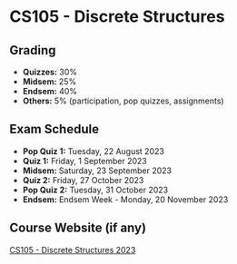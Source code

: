 # CS105 - Discrete Structures

## Grading

- **Quizzes:** 30%
- **Midsem:** 25%
- **Endsem:** 40%
- **Others:** 5% (participation, pop quizzes, assignments)

## Exam Schedule

- **Pop Quiz 1:** Tuesday, 22 August 2023
- **Quiz 1:** Friday, 1 September 2023
- **Midsem:** Saturday, 23 September 2023
- **Quiz 2:** Friday, 27 October 2023
- **Pop Quiz 2:** Tuesday, 31 October 2023
- **Endsem:** Endsem Week - Monday, 20 November 2023

## Course Website (if any)

[CS105 - Discrete Structures 2023](https://www.cse.iitb.ac.in/~akshayss/courses/cs105-2023/cs105-2023.html)
